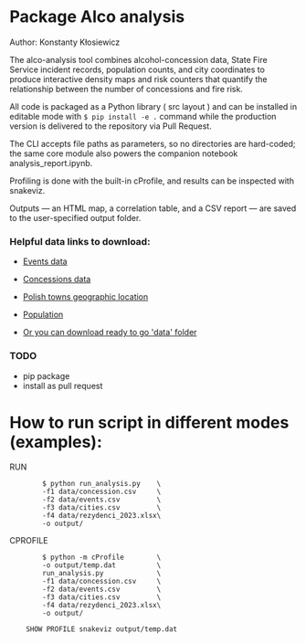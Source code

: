 # Package Alco analysis
Author: Konstanty Kłosiewicz

The alco-analysis tool combines alcohol-concession data, State Fire Service incident records, population counts, and city coordinates to produce interactive density maps and risk counters that quantify the relationship between the number of concessions and fire risk.

All code is packaged as a Python library ( src layout ) and can be installed in editable mode with ```$ pip install -e .``` command while the production version is delivered to the repository via Pull Request.

The CLI accepts file paths as parameters, so no directories are hard-coded; the same core module also powers the companion notebook analysis_report.ipynb.

Profiling is done with the built-in cProfile, and results can be inspected with snakeviz.

Outputs — an HTML map, a correlation table, and a CSV report — are saved to the user-specified output folder.



### Helpful data links to download:

* [Events data](https://dane.gov.pl/pl/dataset/4695/resource/64720/table?page=1&per_page=20&q=&sort=)
* [Concessions data](https://dane.gov.pl/pl/dataset/1191,informacja-o-przedsiebiorcach-posiadajacych-zezwolenia-na-handel-hurtowy-napojami-alkoholowymi-1/resource/64402/table?page=1&per_page=20&q=&sort=)
* [Polish towns geographic location](https://astronomia.zagan.pl/art/wspolrzedne.html)

* [Population](https://stat.gov.pl/obszary-tematyczne/ludnosc/ludnosc/rezydenci-ludnosc-rezydujaca,19,1.html)

* [Or you can download ready to go 'data' folder](https://drive.google.com/drive/folders/1YpepJwagoZTy9JdwIZYNYpXifwrZj_aP?usp=drive_link)

### TODO
- pip package
- install as pull request

# How to run script in different modes (examples):
RUN
```
        $ python run_analysis.py    \
        -f1 data/concession.csv     \
        -f2 data/events.csv         \
        -f3 data/cities.csv         \
        -f4 data/rezydenci_2023.xlsx\
        -o output/
```
CPROFILE
```
        $ python -m cProfile        \
        -o output/temp.dat          \
        run_analysis.py             \
        -f1 data/concession.csv     \
        -f2 data/events.csv         \
        -f3 data/cities.csv         \
        -f4 data/rezydenci_2023.xlsx\
        -o output/

    SHOW PROFILE snakeviz output/temp.dat
```